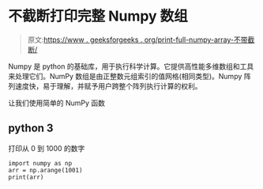 # 不截断打印完整 Numpy 数组

> 原文:[https://www . geeksforgeeks . org/print-full-numpy-array-不带截断/](https://www.geeksforgeeks.org/print-full-numpy-array-without-truncation/)

Numpy 是 python 的基础库，用于执行科学计算。它提供高性能多维数组和工具来处理它们。NumPy 数组是由正整数元组索引的值网格(相同类型)。Numpy 阵列速度快，易于理解，并赋予用户跨整个阵列执行计算的权利。

让我们使用简单的 NumPy 函数

## python 3

打印从 0 到 1000 的数字

```
import numpy as np
arr = np.arange(1001)
print(arr)
```
